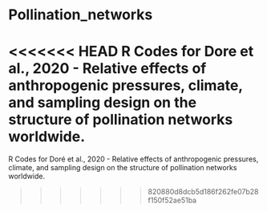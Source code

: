 # Pollination_networks
<<<<<<< HEAD
 R Codes for Dore et al., 2020 - Relative effects of anthropogenic pressures, climate, and sampling design on the structure of pollination networks worldwide.
=======
 R Codes for Doré et al., 2020 - Relative effects of anthropogenic pressures, climate, and sampling design on the structure of pollination networks worldwide.
>>>>>>> 820880d8dcb5d186f262fe07b28f150f52ae51ba
